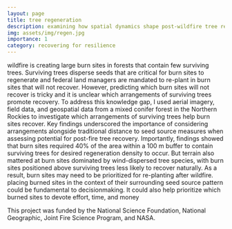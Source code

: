 ```yaml
---
layout: page
title: tree regeneration
description: examining how spatial dynamics shape post-wildfire tree recovery
img: assets/img/regen.jpg
importance: 1
category: recovering for resilience
---
```


wildfire is creating large burn sites in forests that contain few surviving trees. Surviving trees disperse seeds that are critical for burn sites to regenerate and federal land managers are mandated to re-plant in burn sites that will not recover. However, predicting which burn sites will not recover is tricky and it is unclear which arrangements of surviving trees promote recovery. To address this knowledge gap, I used aerial imagery, field data, and geospatial data from a mixed conifer forest in the Northern Rockies to investigate which arrangements of surviving trees help burn sites recover. Key findings underscored the importance of considering arrangements alongside traditional distance to seed source measures when assessing potential for post-fire tree recovery. Importantly, findings showed that burn sites required 40% of the area within a 100 m buffer to contain surviving trees for desired regeneration density to occur. But terrain also mattered at burn sites dominated by wind-dispersed tree species, with burn sites positioned above surviving trees less likely to recover naturally. As a result, burn sites may need to be prioritized for re-planting after wildfire.  
placing burned sites in the context of their surrounding
seed source pattern could be fundamental to decisionmaking. It could also help prioritize which burned
sites to devote effort, time, and money

This project was funded by the National Science Foundation, National Geographic, Joint Fire Science Program, and NASA. 
